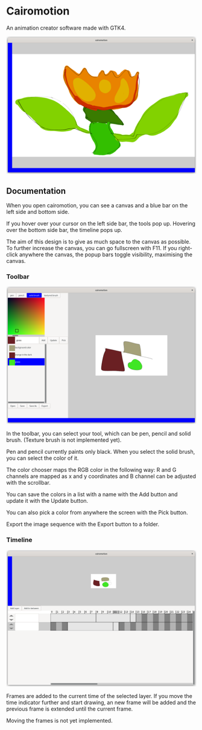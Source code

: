 # Cairomotion

An animation creator software made with GTK4.

![Example](example.png)

## Documentation

When you open cairomotion, you can see a canvas and a blue bar on the left side and bottom side.

If you hover over your cursor on the left side bar, the tools pop up. Hovering over the bottom side bar, the timeline pops up.

The aim of this design is to give as much space to the canvas as possible. To further increase the canvas,
you can go fullscreen with F11. If you right-click anywhere the canvas, the popup bars toggle visibility,
maximising the canvas.

### Toolbar

![Toolbar](tools.png)

In the toolbar, you can select your tool, which can be pen, pencil and solid brush. (Texture brush is not implemented yet).

Pen and pencil currently paints only black. When you select the solid brush, you can select the color of it.

The color chooser maps the RGB color in the following way: R and G channels are mapped as x and y coordinates and B channel
can be adjusted with the scrollbar.

You can save the colors in a list with a name with the Add button and update it with the Update button.

You can also pick a color from anywhere the screen with the Pick button.

Export the image sequence with the Export button to a folder.

### Timeline

![Timeline](timeline.png)

Frames are added to the current time of the selected layer. If you move the time indicator further and start drawing, an new frame will be added and the previous frame is extended until the current frame.

Moving the frames is not yet implemented.